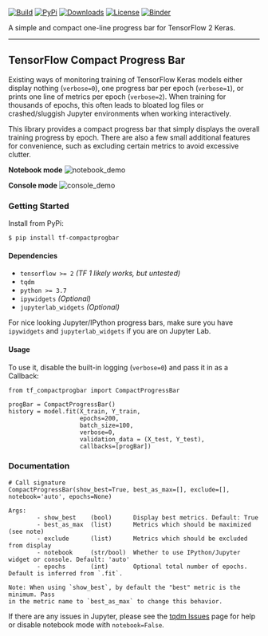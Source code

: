 [![Build](https://img.shields.io/github/actions/workflow/status/adamvvu/tf_compactprogbar/build.yml?style=for-the-badge)](https://github.com/adamvvu/tf_compactprogbar/actions/workflows/build.yml)
[![PyPi](https://img.shields.io/pypi/v/tf_compactprogbar?style=for-the-badge)](https://pypi.org/project/tf-compactprogbar/)
[![Downloads](https://img.shields.io/pypi/dm/tf_compactprogbar?style=for-the-badge)](https://pypi.org/project/tf-compactprogbar/)
[![License](https://img.shields.io/badge/license-MIT-green?style=for-the-badge)](https://github.com/adamvvu/tf_compactprogbar/blob/master/LICENSE)
[![Binder](https://img.shields.io/badge/DEMO-binder-blue?style=for-the-badge)](https://mybinder.org/v2/gh/adamvvu/tf_compactprogbar/HEAD?labpath=examples%2Fexample.ipynb)

A simple and compact one-line progress bar for TensorFlow 2 Keras.

---

## TensorFlow Compact Progress Bar

Existing ways of monitoring training of TensorFlow Keras models either display nothing (`verbose=0`), one progress bar per epoch (`verbose=1`), or prints one line of metrics per epoch (`verbose=2`). When training for thousands of epochs, this often leads to bloated log files or crashed/sluggish Jupyter environments when working interactively.

This library provides a compact progress bar that simply displays the overall training progress by epoch. There are also a few small additional features for convenience, such as excluding certain metrics to avoid excessive clutter.

**Notebook mode**
![notebook_demo](assets/compact.png)

**Console mode**
![console_demo](assets/compact_noninteractive.png)

### Getting Started

Install from PyPi:

`$ pip install tf-compactprogbar`

#### Dependencies

- `tensorflow >= 2` *(TF 1 likely works, but untested)*
- `tqdm`
- `python >= 3.7`
- `ipywidgets` *(Optional)*
- `jupyterlab_widgets` *(Optional)*

For nice looking Jupyter/IPython progress bars, make sure you have `ipywidgets` and `jupyterlab_widgets` if you are on Jupyter Lab.

#### Usage

To use it, disable the built-in logging (`verbose=0`) and pass it in as a Callback:
```
from tf_compactprogbar import CompactProgressBar

progBar = CompactProgressBar()
history = model.fit(X_train, Y_train,
                    epochs=200,
                    batch_size=100,
                    verbose=0,
                    validation_data = (X_test, Y_test),
                    callbacks=[progBar])
```


### Documentation

```
# Call signature
CompactProgressBar(show_best=True, best_as_max=[], exclude=[], notebook='auto', epochs=None)

Args:
        - show_best    (bool)      Display best metrics. Default: True
        - best_as_max  (list)      Metrics which should be maximized (see note)
        - exclude      (list)      Metrics which should be excluded from display
        - notebook     (str/bool)  Whether to use IPython/Jupyter widget or console. Default: 'auto'
        - epochs       (int)       Optional total number of epochs. Default is inferred from `.fit`.
        
Note: When using `show_best`, by default the "best" metric is the minimum. Pass
in the metric name to `best_as_max` to change this behavior.
```

If there are any issues in Jupyter, please see the [tqdm Issues](https://github.com/tqdm/tqdm/issues) page for help or disable notebook mode with `notebook=False`.